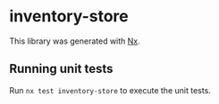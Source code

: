 # inventory-store

This library was generated with [Nx](https://nx.dev).

## Running unit tests

Run `nx test inventory-store` to execute the unit tests.
